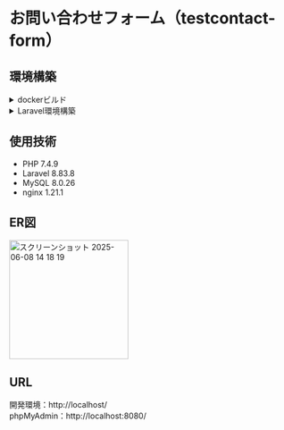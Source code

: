 # お問い合わせフォーム（testcontact-form）

## 環境構築
<details>
  <summary>dockerビルド</summary>
　   $ cd coachtech/laravel<br>
　   $ git clone git@github.com:coachtech-material/laravel-docker-template.git<br>
　   $ mv laravel-docker-template testcontact-form<br>
　   $ cd testcontact-form<br>
　   $ git remote set-url origin git@github.com:kumi-sr/testcontact-form.git<br>
　   $ git remote -v<br>
　   $ git add .<br>
　   $ git commit -m "リモートリポジトリの変更"<br>
　   $ git push origin main<br>
　   $ docker-compose up -d --build<br>
　   エラーが起きたので、docker-compose.ymlファイルを編集<br>
　   servicesのnginxとmysqlに「platform: linux/amd64」を追加し、再ビルド<br>
　   $ docker-compose down<br>
　   $ docker-compose build --no-cache<br>
　   $ docker-compose up -d<br>
　   $ code .<br>
</details>
<details> 
  <summary>Laravel環境構築</summary>
　 $ docker-compose exec php bash<br>
　 $ composer install<br>
　 $ cp .env.example .env<br>
　 $ exit<br>
　 $ php artisan key:generate<br>
　 $ php artisan migrate
</details>

## 使用技術
- PHP 7.4.9
- Laravel 8.83.8
- MySQL 8.0.26
- nginx 1.21.1

## ER図
<img width="213" alt="スクリーンショット 2025-06-08 14 18 19" src="https://github.com/user-attachments/assets/090620e0-f507-4ec0-af4a-0ef7ca410189" />

## URL
開発環境：http://localhost/<br>
phpMyAdmin：http://localhost:8080/

